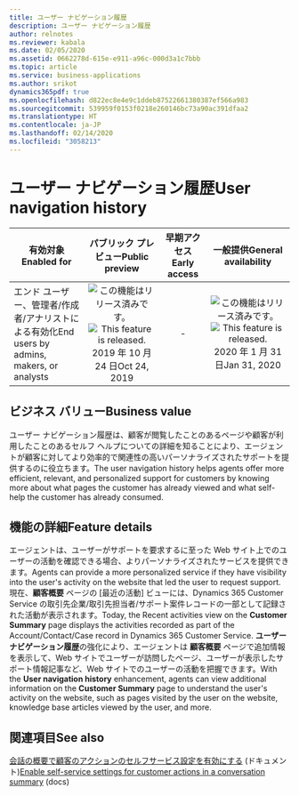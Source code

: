 ```yaml
---
title: ユーザー ナビゲーション履歴
description: ユーザー ナビゲーション履歴
author: relnotes
ms.reviewer: kabala
ms.date: 02/05/2020
ms.assetid: 0662278d-615e-e911-a96c-000d3a1c7bbb
ms.topic: article
ms.service: business-applications
ms.author: srikot
dynamics365pdf: true
ms.openlocfilehash: d822ec8e4e9c1ddeb87522661380387ef566a983
ms.sourcegitcommit: 539959f0153f0218e260146bc73a90ac391dfaa2
ms.translationtype: HT
ms.contentlocale: ja-JP
ms.lasthandoff: 02/14/2020
ms.locfileid: "3058213"
---
```

# <a name="user-navigation-history"></a><span data-ttu-id="99438-103">ユーザー ナビゲーション履歴</span><span class="sxs-lookup"><span data-stu-id="99438-103">User navigation history</span></span>


| <span data-ttu-id="99438-104">有効対象</span><span class="sxs-lookup"><span data-stu-id="99438-104">Enabled for</span></span>    |  <span data-ttu-id="99438-105">パブリック プレビュー</span><span class="sxs-lookup"><span data-stu-id="99438-105">Public preview</span></span> | <span data-ttu-id="99438-106">早期アクセス</span><span class="sxs-lookup"><span data-stu-id="99438-106">Early access</span></span> | <span data-ttu-id="99438-107">一般提供</span><span class="sxs-lookup"><span data-stu-id="99438-107">General availability</span></span> | 
| ---------- | :----------: |:----------: |:----------: |
|<span data-ttu-id="99438-108">エンド ユーザー、管理者/作成者/アナリストによる有効化</span><span class="sxs-lookup"><span data-stu-id="99438-108">End users by admins, makers, or analysts</span></span>|<span data-ttu-id="99438-109">![この機能はリリース済みです。](/dynamics365-release-plan/media/green-checkmark.png "この機能はリリース済みです。")</span><span class="sxs-lookup"><span data-stu-id="99438-109">![This feature is released.](/dynamics365-release-plan/media/green-checkmark.png "This feature is released.")</span></span> <span data-ttu-id="99438-110">2019 年 10 月 24 日</span><span class="sxs-lookup"><span data-stu-id="99438-110">Oct 24, 2019</span></span>|-| <span data-ttu-id="99438-111">![この機能はリリース済みです。](/dynamics365-release-plan/media/green-checkmark.png "この機能はリリース済みです。")</span><span class="sxs-lookup"><span data-stu-id="99438-111">![This feature is released.](/dynamics365-release-plan/media/green-checkmark.png "This feature is released.")</span></span> <span data-ttu-id="99438-112">2020 年 1 月 31 日</span><span class="sxs-lookup"><span data-stu-id="99438-112">Jan 31, 2020</span></span>|


## <a name="business-value"></a><span data-ttu-id="99438-113">ビジネス バリュー</span><span class="sxs-lookup"><span data-stu-id="99438-113">Business value</span></span>
<!-- bv start -->
<span data-ttu-id="99438-114">ユーザー ナビゲーション履歴は、顧客が閲覧したことのあるページや顧客が利用したことのあるセルフ ヘルプについての詳細を知ることにより、エージェントが顧客に対してより効率的で関連性の高いパーソナライズされたサポートを提供するのに役立ちます。</span><span class="sxs-lookup"><span data-stu-id="99438-114">The user navigation history helps agents offer more efficient, relevant, and personalized support for customers by knowing more about what pages the customer has already viewed and what self-help the customer has already consumed.</span></span>
<!-- bv end -->



## <a name="feature-details"></a><span data-ttu-id="99438-115">機能の詳細</span><span class="sxs-lookup"><span data-stu-id="99438-115">Feature details</span></span>
<!--feature detail start -->
<span data-ttu-id="99438-116">エージェントは、ユーザーがサポートを要求するに至った Web サイト上でのユーザーの活動を確認できる場合、よりパーソナライズされたサービスを提供できます。</span><span class="sxs-lookup"><span data-stu-id="99438-116">Agents can provide a more personalized service if they have visibility into the user's activity on the website that led the user to request support.</span></span> <span data-ttu-id="99438-117">現在、**顧客概要** ページの [最近の活動] ビューには、Dynamics 365 Customer Service の取引先企業/取引先担当者/サポート案件レコードの一部として記録された活動が表示されます。</span><span class="sxs-lookup"><span data-stu-id="99438-117">Today, the Recent activities view on the **Customer Summary** page displays the activities recorded as part of the Account/Contact/Case record in Dynamics 365 Customer Service.</span></span> <span data-ttu-id="99438-118">**ユーザー ナビゲーション履歴**の強化により、エージェントは **顧客概要** ページで追加情報を表示して、Web サイトでユーザーが訪問したページ、ユーザーが表示したサポート情報記事など、Web サイトでのユーザーの活動を把握できます。</span><span class="sxs-lookup"><span data-stu-id="99438-118">With the **User navigation history** enhancement, agents can view additional information on the **Customer Summary** page to understand the user's activity on the website, such as pages visited by the user on the website, knowledge base articles viewed by the user, and more.</span></span>
<!--feature detail end -->










## <a name="see-also"></a><span data-ttu-id="99438-119">関連項目</span><span class="sxs-lookup"><span data-stu-id="99438-119">See also</span></span>

<span data-ttu-id="99438-120">[会話の概要で顧客のアクションのセルフサービス設定を有効にする](https://docs.microsoft.com/dynamics365/omnichannel/administrator/enable-self-service-settings) (ドキュメント)</span><span class="sxs-lookup"><span data-stu-id="99438-120">[Enable self-service settings for customer actions in a conversation summary](https://docs.microsoft.com/dynamics365/omnichannel/administrator/enable-self-service-settings) (docs)</span></span>
